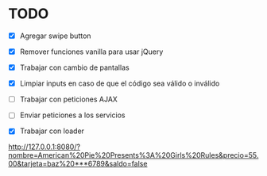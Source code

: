 TODO
=====

- [x] Agregar swipe button
- [x] Remover funciones vanilla para usar jQuery
- [x] Trabajar con cambio de pantallas
- [x] Limpiar inputs en caso de que el código sea válido o inválido
- [ ] Trabajar con peticiones AJAX
- [ ] Enviar peticiones a los servicios
- [x] Trabajar con loader


http://127.0.0.1:8080/?nombre=American%20Pie%20Presents%3A%20Girls%20Rules&precio=55.00&tarjeta=baz%20***6789&saldo=false